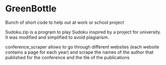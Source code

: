# GreenBottle
Bunch of short code to help out at work or school project

Sudoku.zip is a program to play Sudoku inspired by a project for university. It was modified and simplified to avoid plagiarism. 

conference_scraper allows to go through different websites (each website contains a page for each year) and scrape the names of the author that published for the conference and the tile of the publications
